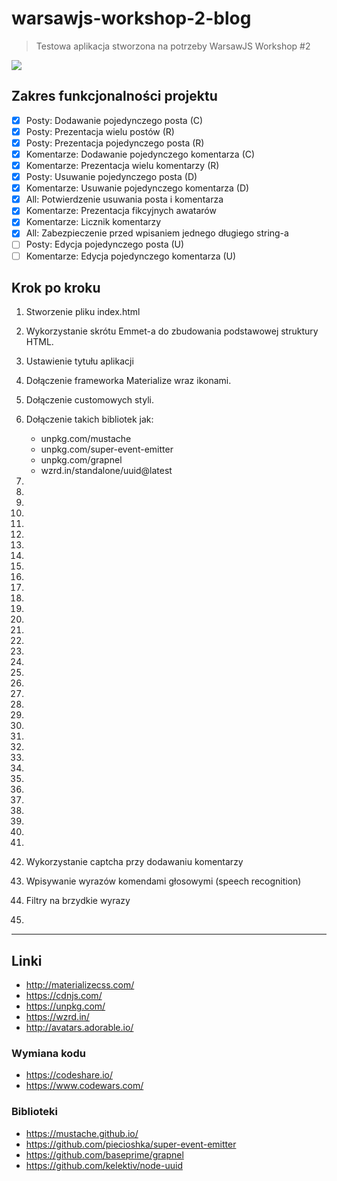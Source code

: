 # warsawjs-workshop-2-blog

> Testowa aplikacja stworzona na potrzeby WarsawJS Workshop #2

![](http://warsawjs.com/assets/images/logo/logo-transparent-240x240.png)

## Zakres funkcjonalności projektu

* [x] Posty: Dodawanie pojedynczego posta (C)
* [x] Posty: Prezentacja wielu postów (R)
* [x] Posty: Prezentacja pojedynczego posta (R)
* [x] Komentarze: Dodawanie pojedynczego komentarza (C)
* [x] Komentarze: Prezentacja wielu komentarzy (R)
* [x] Posty: Usuwanie pojedynczego posta (D)
* [x] Komentarze: Usuwanie pojedynczego komentarza (D)
* [x] All: Potwierdzenie usuwania posta i komentarza
* [x] Komentarze: Prezentacja fikcyjnych awatarów
* [x] Komentarze: Licznik komentarzy
* [x] All: Zabezpieczenie przed wpisaniem jednego długiego string-a
* [ ] Posty: Edycja pojedynczego posta (U)
* [ ] Komentarze: Edycja pojedynczego komentarza (U)

## Krok po kroku

1. Stworzenie pliku index.html
2. Wykorzystanie skrótu Emmet-a do zbudowania podstawowej struktury HTML.
3. Ustawienie tytułu aplikacji
4. Dołączenie frameworka Materialize wraz ikonami.
5. Dołączenie customowych styli.
6. Dołączenie takich bibliotek jak:

    - unpkg.com/mustache
    - unpkg.com/super-event-emitter
    - unpkg.com/grapnel
    - wzrd.in/standalone/uuid@latest

7. 
8. 
9. 
10. 
11. 
12. 
13. 
14. 
15. 
16. 
17. 
18. 
19. 
20. 
21. 
22. 
23. 
24. 
25. 
26. 
27. 
28. 
29. 
30. 
31. 
32. 
33. 
34. 
35. 
36. 
37. 
38. 
39. 
40. 
41. 
42. Wykorzystanie captcha przy dodawaniu komentarzy
43. Wpisywanie wyrazów komendami głosowymi (speech recognition)
44. Filtry na brzydkie wyrazy
45. 

---

## Linki

* http://materializecss.com/
* https://cdnjs.com/
* https://unpkg.com/
* https://wzrd.in/
* http://avatars.adorable.io/

### Wymiana kodu 

* https://codeshare.io/
* https://www.codewars.com/

### Biblioteki

* https://mustache.github.io/
* https://github.com/piecioshka/super-event-emitter
* https://github.com/baseprime/grapnel
* https://github.com/kelektiv/node-uuid
